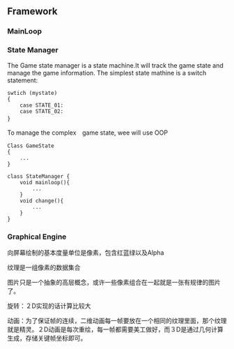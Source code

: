 ## Framework

### MainLoop

### State Manager

The Game state manager is a state machine.It will track the game state and manage the game information. The simplest state mathine is a switch statement:

	swtich (mystate)
	{
		case STATE_01:
		case STATE_02:
	}　
	
	
To manage the complex　game state, wee will use OOP
	
	Class GameState
	{
		...
	}
	
	class StateManager {
		void mainloop(){
			...
		}
		void change(){
			...
		}
	}
	
### Graphical Engine

向屏幕绘制的基本度量单位是像素，包含红蓝绿以及Alpha

纹理是一组像素的数据集合

图片只是一个抽象的高层概念，或许一些像素组合在一起就是一张有规律的图片了。

旋转：２D实现的话计算比较大

动画：为了保证帧的连续，二维动画每一帧要放在一个相同的纹理里面，那个纹理就是精灵。２D动画是每次重绘，每一帧都需要美工做好，而３D是通过几何计算生成，存储关键帧坐标即可。


	